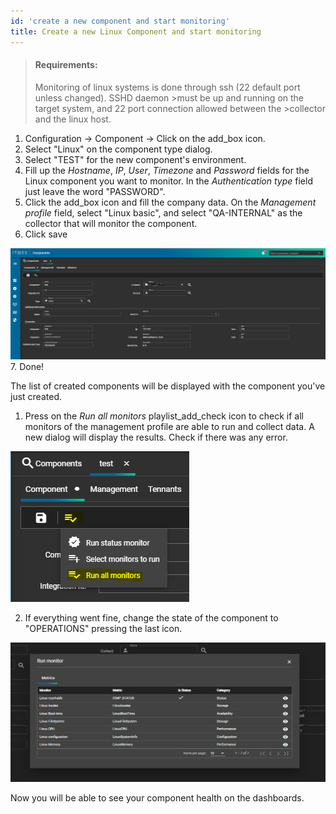 ```yaml
---
id: 'create a new component and start monitoring'
title: Create a new Linux Component and start monitoring
---
```

>#### Requirements: 
>Monitoring of linux systems is done through ssh (22 default port unless changed). SSHD daemon >must be up and running on the target system, and 22 port connection allowed between the >collector and the linux host.

1. Configuration -> Component -> Click on the  <span class="material-symbols-outlined">
add_box
</span> icon.
2. Select "Linux" on the component type dialog.
3. Select "TEST" for the new component's environment.
4. Fill up the *Hostname*, *IP*, *User*, *Timezone* and *Password* fields for the Linux component you want to monitor. In the *Authentication type* field just leave the word "PASSWORD".
5. Click the  <span class="material-symbols-outlined">
add_box
</span> icon and fill the company data. On the *Management profile* field, select "Linux basic", and select "QA-INTERNAL" as the collector that will monitor the component.
6. Click <span class="material-symbols-outlined">
save
</span>

![component](/img/component.png)
7. Done!

The list of created components will be displayed with the component you've just created. 

1. Press on the *Run all monitors* <span class="material-symbols-outlined">
playlist_add_check
</span> icon to check if all monitors of the management profile are able to run and collect data. A new dialog will display the results. Check if there was any error.

![runall](/img/runall.png)


2. If everything went fine, change the state of the component to "OPERATIONS" pressing the last icon.

![runalloutput](/img/runalloutput.png)

Now you will be able to see your component health on the dashboards.
